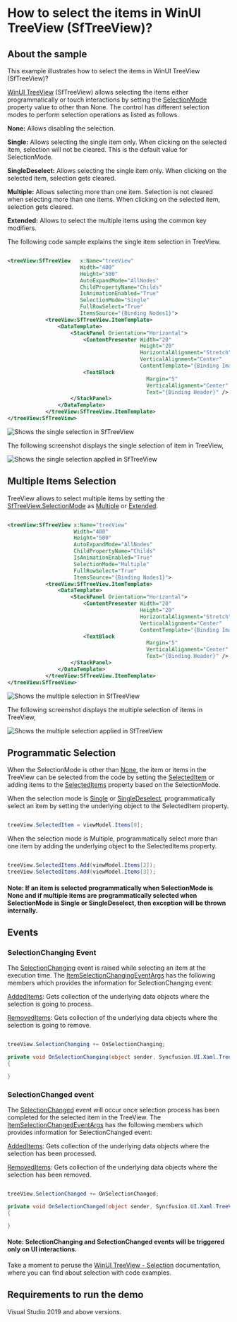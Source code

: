 # How to select the items in WinUI TreeView (SfTreeView)?

## About the sample
This example illustrates how to select the items in WinUI TreeView (SfTreeView)?

[WinUI TreeView](https://www.syncfusion.com/winui-controls/treeview) (SfTreeView) allows selecting the items either programmatically or touch interactions by setting the [SelectionMode](https://help.syncfusion.com/cr/winui/Syncfusion.UI.Xaml.TreeView.SfTreeView.html#Syncfusion_UI_Xaml_TreeView_SfTreeView_SelectionMode) property value to other than None. The control has different selection modes to perform selection operations as listed as follows.

**None:** Allows disabling the selection.

**Single:** Allows selecting the single item only. When clicking on the selected item, selection will not be cleared. This is the default value for SelectionMode.

**SingleDeselect:** Allows selecting the single item only. When clicking on the selected item, selection gets cleared.

**Multiple:** Allows selecting more than one item. Selection is not cleared when selecting more than one items. When clicking on the selected item, selection gets cleared.

**Extended:** Allows to select the multiple items using the common key modifiers.

The following code sample explains the single item selection in TreeView.

```XML

<treeView:SfTreeView   x:Name="treeView"
                       Width="400"
                       Height="500"
                       AutoExpandMode="AllNodes"
                       ChildPropertyName="Childs"
                       IsAnimationEnabled="True"
                       SelectionMode="Single"
                       FullRowSelect="True"
                       ItemsSource="{Binding Nodes1}">
            <treeView:SfTreeView.ItemTemplate>
                <DataTemplate>
                    <StackPanel Orientation="Horizontal">
                        <ContentPresenter Width="20"
                                          Height="20"
                                          HorizontalAlignment="Stretch"
                                          VerticalAlignment="Center"
                                          ContentTemplate="{Binding ImageTemplate}" />
                        <TextBlock
                                            Margin="5"
                                            VerticalAlignment="Center"
                                            Text="{Binding Header}" />
                    </StackPanel>
                </DataTemplate>
            </treeView:SfTreeView.ItemTemplate>
</treeView:SfTreeView>

```

![Shows the single selection in SfTreeView ](TreeViewSingleSelection.gif)

The following screenshot displays the single selection of item in TreeView,

![Shows the single selection applied in SfTreeView ](SingleSelection.png)

## Multiple Items Selection

TreeView allows to select multiple items by setting the [SfTreeView.SelectionMode](https://help.syncfusion.com/cr/winui/Syncfusion.UI.Xaml.TreeView.SfTreeView.html#Syncfusion_UI_Xaml_TreeView_SfTreeView_SelectionMode) as [Multiple](https://help.syncfusion.com/cr/winui/Syncfusion.UI.Xaml.TreeView.SelectionMode.html#Syncfusion_UI_Xaml_TreeView_SelectionMode_Multiple) or [Extended](https://help.syncfusion.com/cr/winui/Syncfusion.UI.Xaml.TreeView.SelectionMode.html#Syncfusion_UI_Xaml_TreeView_SelectionMode_Extended).

```XML

<treeView:SfTreeView x:Name="treeView"
                     Width="400"
                     Height="500"
                     AutoExpandMode="AllNodes"
                     ChildPropertyName="Childs"
                     IsAnimationEnabled="True"
                     SelectionMode="Multiple"
                     FullRowSelect="True"
                     ItemsSource="{Binding Nodes1}">
            <treeView:SfTreeView.ItemTemplate>
                <DataTemplate>
                    <StackPanel Orientation="Horizontal">
                        <ContentPresenter Width="20"
                                          Height="20"
                                          HorizontalAlignment="Stretch"
                                          VerticalAlignment="Center"
                                          ContentTemplate="{Binding ImageTemplate}" />
                        <TextBlock
                                            Margin="5"
                                            VerticalAlignment="Center"
                                            Text="{Binding Header}" />
                    </StackPanel>
                </DataTemplate>
            </treeView:SfTreeView.ItemTemplate>
</treeView:SfTreeView>

 ```
  
 ![Shows the multiple selection in SfTreeView](TreeViewMultipleSelection.gif)
 
 The following screenshot displays the multiple selection of items in TreeView,
 
  ![Shows the multiple selection applied in SfTreeView](MultipleSelection.png)
  
 ## Programmatic Selection
  
When the SelectionMode is other than [None](https://help.syncfusion.com/cr/winui/Syncfusion.UI.Xaml.TreeView.SelectionMode.html#Syncfusion_UI_Xaml_TreeView_SelectionMode_None), the item or items in the TreeView can be selected from the code by setting the [SelectedItem](https://help.syncfusion.com/cr/winui/Syncfusion.UI.Xaml.TreeView.SfTreeView.html#Syncfusion_UI_Xaml_TreeView_SfTreeView_SelectedItem) or adding items to the [SelectedItems](https://help.syncfusion.com/cr/winui/Syncfusion.UI.Xaml.TreeView.SfTreeView.html#Syncfusion_UI_Xaml_TreeView_SfTreeView_SelectedItems) property based on the SelectionMode.

When the selection mode is [Single](https://help.syncfusion.com/cr/winui/Syncfusion.UI.Xaml.TreeView.SelectionMode.html#Syncfusion_UI_Xaml_TreeView_SelectionMode_Single) or [SingleDeselect](https://help.syncfusion.com/cr/winui/Syncfusion.UI.Xaml.TreeView.SelectionMode.html#Syncfusion_UI_Xaml_TreeView_SelectionMode_SingleDeselect), programmatically select an item by setting the underlying object to the SelectedItem property.

```C#

treeView.SelectedItem = viewModel.Items[0];

```

When the selection mode is Multiple, programmatically select more than one item by adding the underlying object to the SelectedItems property.

```C#

treeView.SelectedItems.Add(viewModel.Items[2]);
treeView.SelectedItems.Add(viewModel.Items[3]);

```

#### Note: If an item is selected programmatically when SelectionMode is None and if multiple items are programmatically selected when SelectionMode is Single or SingleDeselect, then exception will be thrown internally.

## Events

### SelectionChanging Event

The [SelectionChanging](https://help.syncfusion.com/cr/winui/Syncfusion.UI.Xaml.TreeView.SfTreeView.html#Syncfusion_UI_Xaml_TreeView_SfTreeView_SelectionChanging) event is raised while selecting an item at the execution time. The [ItemSelectionChangingEventArgs](https://help.syncfusion.com/cr/winui/Syncfusion.UI.Xaml.TreeView.ItemSelectionChangingEventArgs.html) has the following members which provides the information for SelectionChanging event:

[AddedItems](https://help.syncfusion.com/cr/winui/Syncfusion.UI.Xaml.TreeView.ItemSelectionChangingEventArgs.html#Syncfusion_UI_Xaml_TreeView_ItemSelectionChangingEventArgs_AddedItems): Gets collection of the underlying data objects where the selection is going to process.

[RemovedItems](https://help.syncfusion.com/cr/winui/Syncfusion.UI.Xaml.TreeView.ItemSelectionChangingEventArgs.html#Syncfusion_UI_Xaml_TreeView_ItemSelectionChangingEventArgs_RemovedItems): Gets collection of the underlying data objects where the selection is going to remove.

```C#

treeView.SelectionChanging += OnSelectionChanging;

private void OnSelectionChanging(object sender, Syncfusion.UI.Xaml.TreeView.ItemSelectionChangingEventArgs e)
{

}

```    

### SelectionChanged event

The [SelectionChanged](https://help.syncfusion.com/cr/winui/Syncfusion.UI.Xaml.TreeView.SfTreeView.html#Syncfusion_UI_Xaml_TreeView_SfTreeView_SelectionChanged) event will occur once selection process has been completed for the selected item in the TreeView. The [ItemSelectionChangedEventArgs](https://help.syncfusion.com/cr/winui/Syncfusion.UI.Xaml.TreeView.ItemSelectionChangedEventArgs.html) has the following members which provides information for SelectionChanged event:

[AddedItems](https://help.syncfusion.com/cr/winui/Syncfusion.UI.Xaml.TreeView.ItemSelectionChangedEventArgs.html#Syncfusion_UI_Xaml_TreeView_ItemSelectionChangedEventArgs_AddedItems): Gets collection of the underlying data objects where the selection has been processed.

[RemovedItems](https://help.syncfusion.com/cr/winui/Syncfusion.UI.Xaml.TreeView.ItemSelectionChangedEventArgs.html#Syncfusion_UI_Xaml_TreeView_ItemSelectionChangedEventArgs_RemovedItems): Gets collection of the underlying data objects where the selection has been removed.

```C#

treeView.SelectionChanged += OnSelectionChanged;

private void OnSelectionChanged(object sender, Syncfusion.UI.Xaml.TreeView.ItemSelectionChangedEventArgs e)
{

}

```  
  
#### Note: SelectionChanging and SelectionChanged events will be triggered only on UI interactions.
 
Take a moment to peruse the [WinUI TreeView - Selection](https://help.syncfusion.com/winui/treeview/selection) documentation, where you can find about selection with code examples.

## Requirements to run the demo 

Visual Studio 2019 and above versions.

